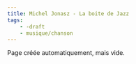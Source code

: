 ```yaml
---
title: Michel Jonasz - La boite de Jazz
tags:
    - -draft
    - musique/chanson
---
```


Page créée automatiquement, mais vide.
